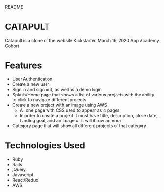 README
# CATAPULT
Catapult is a clone of the website Kickstarter. March 16, 2020 App Academy Cohort

# Features
* User Authentication
* Create a new user
* Sign in and sign out, as well as a demo login
* Splash/Home page that shows a list of various projects with the ability to click to navigate different projects
* Create a new project with an image using AWS
    * All one page with CSS used to appear as 4 pages
    * In order to create a project it must have title, description, close date, funding goal, and an image or it will throw an error
* Category page that will show all different projects of that category

# Technologies Used
* Ruby
* Rails
* jQuery
* Javascript
* React/Redux
* AWS










